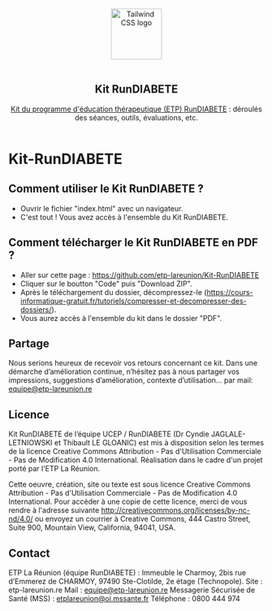 <!--lint disable awesome-heading awesome-github double-link no-dead-urls-->

<p align="center">
  <br />
  <img width="100" src="HTML/IMG/logo-rundiabete.png" alt="Tailwind CSS logo">
  <br />
  <br />
</p>

<h2 align="center">Kit RunDIABETE</h2>

<p align="center">
  <a href="https://etp-lareunion.github.io/kit-rundiabete">Kit du programme d'éducation thérapeutique (ETP) RunDIABETE</a> : déroulés des séances, outils, évaluations, etc. 

  <br />
  <br />
</p>

# Kit-RunDIABETE

## Comment utiliser le Kit RunDIABETE ? 

- Ouvrir le fichier "index.html" avec un navigateur.
- C'est tout ! Vous avez accès à l'ensemble du Kit RunDIABETE.

## Comment télécharger le Kit RunDIABETE en PDF ? 

- Aller sur cette page : https://github.com/etp-lareunion/Kit-RunDIABETE
- Cliquer sur le boutton "Code" puis "Download ZIP". 
- Après le téléchargement du dossier, décompressez-le (https://cours-informatique-gratuit.fr/tutoriels/compresser-et-decompresser-des-dossiers/).
- Vous aurez accès à l'ensemble du kit dans le dossier "PDF". 


## Partage

Nous serions heureux de recevoir vos retours concernant ce kit. Dans une démarche d’amélioration continue, n’hésitez pas à nous partager vos impressions, suggestions d’amélioration, contexte d’utilisation… par mail:  equipe@etp-lareunion.re

## Licence

Kit RunDIABETE de l’équipe UCEP / RunDIABETE (Dr Cyndie JAGLALE-LETNIOWSKI et Thibault LE GLOANIC) est mis à disposition selon les termes de la licence Creative Commons Attribution - Pas d'Utilisation Commerciale - Pas de Modification 4.0 International.
Réalisation dans le cadre d'un projet porté par l'ETP La Réunion.

Cette oeuvre, création, site ou texte est sous licence Creative Commons Attribution - Pas d'Utilisation Commerciale - Pas de Modification 4.0 International. Pour accéder à une copie de cette licence, merci de vous rendre à l'adresse suivante http://creativecommons.org/licenses/by-nc-nd/4.0/ ou envoyez un courrier à Creative Commons, 444 Castro Street, Suite 900, Mountain View, California, 94041, USA.

## Contact

ETP La Réunion (équipe RunDIABETE) : Immeuble le Charmoy, 2bis rue d’Emmerez de CHARMOY, 97490 Ste-Clotilde, 2e étage (Technopole).
Site : etp-lareunion.re
Mail : equipe@etp-lareunion.re
Messagerie Sécurisée de Santé (MSS) : etplareunion@oi.mssante.fr
Téléphone : 0800 444 974

